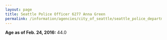 ```yaml
---
layout: page
title: Seattle Police Officer 6277 Anna Green
permalink: /information/agencies/city_of_seattle/seattle_police_department/copbook/6277/
---
```


**Age as of Feb. 24, 2016:** 44.0
